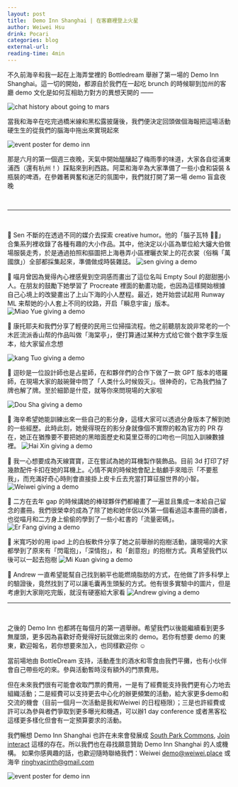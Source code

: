 ```yaml
---
layout: post
title:  Demo Inn Shanghai | 在客廳裡登上火星
author: Weiwei Hsu
drink: Pocari
categories: blog
external-url:
reading-time: 4min
---
```


不久前海辛和我一起在上海弄堂裡的 Bottledream 舉辦了第一場的 Demo Inn Shanghai。這一切的開始，都源自於我們在一起吃 brunch 的時候聊到加州的客廳 demo 文化是如何互相助力對方的異想天開的 ——

![chat history about going to mars]({{site.baseurl}}/assets/images/di_chat.png)

當我和海辛在吃完過橋米線和黑松露披薩後，我們便決定回頭做個海報把這場活動硬生生的從我們的腦海中拖出來實現起來

![event poster for demo inn]({{site.baseurl}}/assets/images/di_june_poster.png)

那是六月的第一個週三夜晚，天氣中開始醞釀起了梅雨季的味道，大家各自從浦東浦西（還有杭州！）踩點來到利西路。阿菜和海辛為大家準備了一些小食和袋裝 & 瓶裝的啤酒，在參雜著興奮和迷茫的氛圍中，我們就打開了第一場 demo 盲盒夜晚

<br>

---

<br>


🔸 Sen 不斷的在透過不同的媒介去探索 creative humor。他的「腦子瓦特 🧠💨」合集系列裡收錄了各種有趣的大小作品。其中，他決定以小區為單位給大嬸大伯做場服裝走秀，於是通過拍照和摳圖把上海巷弄小區裡曬衣架上的花衣裳（俗稱「萬國旗」）全部都採集起來，準備做成時裝雜誌。
![sen giving a demo]({{site.baseurl}}/assets/images/di_sen.png)

🔸 喵月曾因為覺得內心裡感覺到空洞感而畫出了這位名叫 Empty Soul 的甜甜圈小人。在朋友的鼓勵下她學習了 Procreate 裡面的動畫功能，也因為這樣開始根據自己心境上的改變畫出了上山下海的小人歷程。最近，她开始尝试起用 Runway ML 来帮她的小人套上不同的纹路，开启「瞬息宇宙」版本。
![Miao Yue giving a demo]({{site.baseurl}}/assets/images/di_miaoyue.png)

🔸 康托耶夫和我們分享了輕便的民用三位掃描流程。他之前聽朋友說非常老的一个木匠流派香山帮的作品叫做「海棠亭」，便打算通过某种方式给它做个数字孪生版本，给大家留点念想

![kang Tuo giving a demo]({{site.baseurl}}/assets/images/di_scan.png)

🔸 逗砂是一位設計師也是占星師，在和夥伴們的合作下做了一款 GPT 版本的塔羅師，在現場大家的敲碗聲中問了「人类什么时候毁灭」。很神奇的，它為我們抽了牌也解了牌。至於細節是什麼，就等你來問現場的大家啦

![Dou Sha giving a demo]({{site.baseurl}}/assets/images/di_dousha.png)

🔸 海辛希望她能訓練出來一些自己的影分身，這樣大家可以透過分身版本了解到她的一些經歷。此時此刻，她覺得現在的影分身就像個不實際的較為官方的 PR 存在，她正在猶豫要不要把她的黑暗面歷史和莫里亞蒂的口吻也一同加入訓練數據裡。
![Hai Xin giving a demo]({{site.baseurl}}/assets/images/di_haixin.png)

🔸 我一心想要成為天線寶寶，正在嘗試為她的耳機製作裝飾品。目前 3d 打印了好幾款配件卡扣在她的耳機上。心情不爽的時候她會配上骷顱手來暗示「不要惹我」，而充滿好奇心時則會直接掛上皮卡丘去充當打算征服世界的小智。
![Weiwei giving a demo]({{site.baseurl}}/assets/images/di_weiwei.png)

<!--🔸 開朗頂著一頭橘髮，幫助我們成功實現「希望有人帶植物來」的願望。他帶了一盆他自己種植的矮脚向日葵來跟我們分享了許多種植中的趣事。當大家都聽的津津有味時，他來了一句「當這個種子真的發芽的時候我的想法是欸原來種子有生命！！」讓大家都笑出了聲音。-->

🔸 二方在去年 gap 的時候講她的棒球夥伴們都繪畫了一遍並且集成一本給自己留念的畫冊。我們很榮幸的成為了除了她和她伴侶以外第一個看過這本畫冊的讀者，也從喵月和二方身上偷偷的學到了一些小紅書的「流量密碼」。
![Er Fang giving a demo]({{site.baseurl}}/assets/images/di_erfang.png)

🔸 米寬巧妙的用 ipad 上的白板軟件分享了她之前舉辦的抱樹活動，讓現場的大家都學到了原來有「閃電抱」，「深情抱」，和「創意抱」的抱樹方式。真希望我們以後可以一起去抱樹
![Mi Kuan giving a demo]({{site.baseurl}}/assets/images/di_mikuan.png)

🔸 Andrew 一直希望能幫自己找到躺平也能燃燒脂肪的方式，在他做了許多科學上的驗證後，竟然找到了可以讓毛囊再生頭髮的方式。他有很多實驗中的圖片，但是考慮到大家剛吃完飯，就沒有硬塞給大家看
![Andrew giving a demo]({{site.baseurl}}/assets/images/di_andrew.png)

---

<br>

之後的 Demo Inn 也都將在每個月的第一週舉辦。希望我們以後能繼續看到更多無厘頭，更多因為喜歡好奇覺得好玩就做出來的 demo。若你有想要 demo 的東東，歡迎報名，若你想要來加入，也同樣歡迎你 ☺️

當前場地由 BottleDream 支持，活動產生的酒水和零食由我們平攤，也有小伙伴會自己帶些吃的來。參與活動暫時沒有額外的門票費用。

但在未來我們很有可能會收取門票的費用，一是有了經費能支持我們更有心力地去組織活動；二是經費可以支持更去中心化的辦更頻繁的活動，給大家更多demo和交流的機會（目前一個月一次活動是我和Weiwei 的日程極限）；三是也許經費或許可以為參與者們爭取到更多曝光和機遇，可以辦1 day conference 或者黑客松這樣更多樣化但會有一定預算要求的活動。

我們暢想 Demo Inn Shanghai 也許在未來會發展成 [South Park Commons](https://www.southparkcommons.com), [Join interact](https://joininteract.com) 這樣的存在。所以我們也在尋找願意贊助 Demo Inn Shanghai 的人或機構。
如果你感興趣的話，也歡迎隨時聯絡我們：Weiwei demo@weiwei.place 或 海辛 ringhyacinth@gmail.com


![event poster for demo inn]({{site.baseurl}}/assets/images/di_july_poster.jpg)
